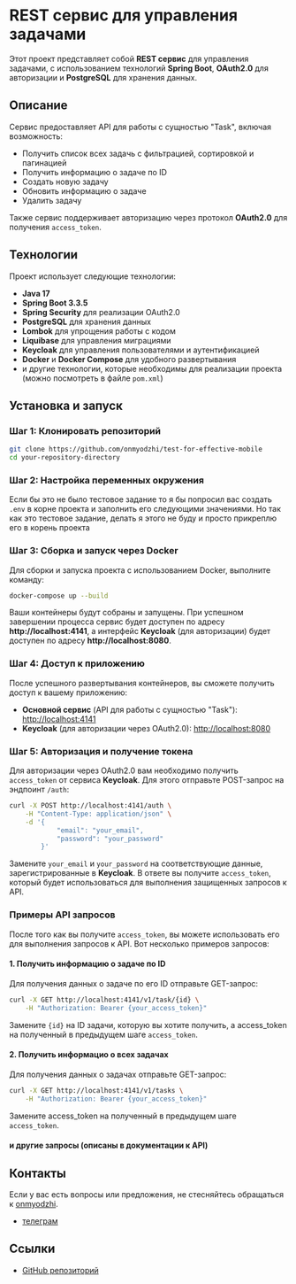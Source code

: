 # REST сервис для управления задачами

Этот проект представляет собой **REST сервис** для управления задачами, с использованием технологий **Spring Boot**, **OAuth2.0** для авторизации и **PostgreSQL** для хранения данных.

## Описание

Сервис предоставляет API для работы с сущностью "Task", включая возможность:

- Получить список всех задачь с фильтрацией, сортировкой и пагинацией
- Получить информацию о задаче по ID
- Создать новую задачу
- Обновить информацию о задаче
- Удалить задачу

Также сервис поддерживает авторизацию через протокол **OAuth2.0** для получения `access_token`.

## Технологии

Проект использует следующие технологии:

- **Java 17**
- **Spring Boot 3.3.5**
- **Spring Security** для реализации OAuth2.0
- **PostgreSQL** для хранения данных
- **Lombok** для упрощения работы с кодом
- **Liquibase** для управления миграциями
- **Keycloak** для управления пользователями и аутентификацией
- **Docker** и **Docker Compose** для удобного развертывания
- и другие технологии, которые необходимы для реализации проекта (можно посмотреть в файле `pom.xml`)

## Установка и запуск

### Шаг 1: Клонировать репозиторий

```bash
git clone https://github.com/onmyodzhi/test-for-effective-mobile
cd your-repository-directory
```
### Шаг 2: Настройка переменных окружения

Если бы это не было тестовое задание то я бы попросил вас создать `.env` в корне проекта и заполнить его следующими значениями. Но так как это тестовое задание, делать я этого не буду и просто прикреплю его в корень проекта

### Шаг 3: Сборка и запуск через Docker

Для сборки и запуска проекта с использованием Docker, выполните команду:

```bash
docker-compose up --build
```

Ваши контейнеры будут собраны и запущены. При успешном завершении процесса сервис будет доступен по адресу **http://localhost:4141**, а интерфейс **Keycloak** (для авторизации) будет доступен по адресу **http://localhost:8080**.

### Шаг 4: Доступ к приложению

После успешного развертывания контейнеров, вы сможете получить доступ к вашему приложению:

- **Основной сервис** (API для работы с сущностью "Task"): [http://localhost:4141](http://localhost:4141)
- **Keycloak** (для авторизации через OAuth2.0): [http://localhost:8080](http://localhost:8080)

### Шаг 5: Авторизация и получение токена

Для авторизации через OAuth2.0 вам необходимо получить `access_token` от сервиса **Keycloak**. Для этого отправьте POST-запрос на эндпоинт `/auth`:

```bash
curl -X POST http://localhost:4141/auth \
    -H "Content-Type: application/json" \
    -d '{
            "email": "your_email",
            "password": "your_password"
        }'
```
Замените `your_email` и `your_password` на соответствующие данные, зарегистрированные в **Keycloak**. В ответе вы получите `access_token`, который будет использоваться для выполнения защищенных запросов к API.

### Примеры API запросов

После того как вы получите `access_token`, вы можете использовать его для выполнения запросов к API. Вот несколько примеров запросов:

#### 1. Получить информацию о задаче по ID

Для получения данных о задаче по его ID отправьте GET-запрос:

```bash
curl -X GET http://localhost:4141/v1/task/{id} \
    -H "Authorization: Bearer {your_access_token}"
```

Замените `{id}` на ID задачи, которую вы хотите получить, а access_token на полученный в предыдущем шаге `access_token`.

#### 2. Получить информацио о всех задачах

Для получения данных о задачах отправьте GET-запрос:

```bash
curl -X GET http://localhost:4141/v1/tasks \
    -H "Authorization: Bearer {your_access_token}"
```

Замените access_token на полученный в предыдущем шаге `access_token`.

#### и другие запросы (описаны в документации к API)

## Контакты

Если у вас есть вопросы или предложения, не стесняйтесь обращаться к [onmyodzhi](https://github.com/onmyodzhi).
- [телеграм](https://t.me/onmyodzhi)

## Ссылки

- [GitHub репозиторий](https://github.com/onmyodzhi/test-for-smart-delta-systems)